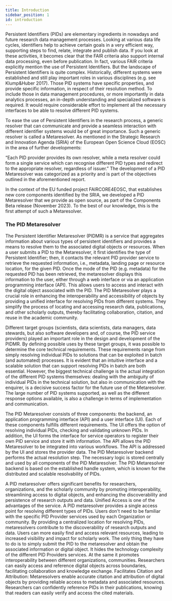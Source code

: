 ```yaml
---
title: Introduction 
sidebar_position: 1
id: introduction
---
```


Persistent Identifiers (PIDs) are elementary ingredients in nowadays and future research data management processes. Looking at various data life cycles, identifiers help to achieve certain goals in a very efficient way, supporting steps to find, relate, integrate and publish data. If you look at these activities, it becomes clear that the FAIR criteria also support internal data processing, even before publication. In fact, various FAIR criteria explicitly mention the use of Persistent Identifiers. But the landscape of Persistent Identifiers is quite complex. Historically, different systems were established and still play important roles in various disciplines (e.g. see Klump&Huber 2017). Those PID systems have specific properties, and provide specific information, in respect of their resolution method. To include those in data management procedures, or more importantly in data analytics processes, an in-depth understanding and specialized software is required. It would require considerable effort to implement all the necessary interfaces to be able to resolve different PID systems. 

To ease the use of Persistent Identifiers in the research process, a generic resolver that can communicate and provide a seamless interaction with different identifier systems would be of great importance. Such a generic resolver is called a Metaresolver. As mentioned in the Strategic Research and Innovation Agenda (SRIA) of the European Open Science Cloud (EOSC) in the area of further developments: 

“Each PID provider provides its own resolver, while a meta resolver could form a single service which can recognise different PID types and redirect to the appropriate resolver, regardless of issuer.” The development of a PID Metaresolver was categorized as a priority and is part of the objectives outlined in the aforementioned report. 

In the context of the EU funded project FAIRCORE4EOSC, that establishes new core components identified by the SRIA, we developed a PID Metaresolver that we provide as open source, as part of the Components Beta release (November 2023). To the best of our knowledge, this is the first attempt of such a Metaresolver. 

### The PID Metaresolver

The Persistent Identifier Metaresolver (PIDMR) is a service that aggregates information about various types of persistent identifiers and provides a means to resolve them to the associated digital objects or resources. When a user submits a PID to the Metaresolver, it first identifies the type of Persistent Identifier; then, it contacts the relevant PID provider service to retrieve the requested information, i.e., metadata, landing page or resource location, for the given PID. Once the mode of the PID (e.g. metadata) for the requested PID has been retrieved, the metaresolver displays this information to the user, either through a web interface or via an application programming interface (API). This allows users to access and interact with the digital object associated with the PID. The PID Metaresolver plays a crucial role in enhancing the interoperability and accessibility of objects by providing a unified interface for resolving PIDs from different systems. They simplify the process of locating and accessing research data, publications, and other scholarly outputs, thereby facilitating collaboration, citation, and reuse in the academic community. 

Different target groups (scientists, data scientists, data managers, data stewards, but also software developers and, of course, the PID service providers) played an important role in the design and development of the PIDMR. By defining possible uses by these target groups, it was possible to determine the core technical requirements. These requirements range from simply resolving individual PIDs to solutions that can be exploited in batch (and automated) processes. It is evident that  an intuitive interface and a scalable solution that can support resolving PIDs in batch are both essential. However, the biggest technical challenge is the actual integration of the different PID systems themselves: dealing with the ambiguity of individual PIDs in the technical solution, but also in communication with the enquirer, is a decisive success factor for the future use of the Metaresolver. The large number of PID systems supported, as well as the different response options available, is also a challenge in terms of implementation and communication. 

The PID Metaresolver consists of three components: the backend, an application programming interface (API) and a user interface (UI). Each of these components fulfills different requirements. The UI offers the option of resolving individual PIDs, checking and validating unknown PIDs. In addition, the UI forms the interface for service operators to register their own PID service and store it with information. The API allows the PID Metaresolver to be integrated into various workflows. The API is addressed by the UI and stores the provider data. The PID Metaresolver backend performs the actual resolution step. The necessary logic is stored centrally and used by all components of the PID Metaresolver. The PID Metaresolver backend is based on the established handle system, which is known for the distributed and scalable resolvability of PIDs.

A PID metaresolver offers significant benefits for researchers, organizations, and the scholarly community by promoting interoperability, streamlining access to digital objects, and enhancing the discoverability and persistence of research outputs and data. Unified Access is one of the advantages of the service. A PID metaresolver provides a single access point for resolving different types of PIDs. Users don't need to be familiar with the specific PID Provider services used by each Organization or community. By providing a centralized location for resolving PIDs, metaresolvers contribute to the discoverability of research outputs and data. Users can more easily find and access relevant resources, leading to increased visibility and impact for scholarly work. The only thing they have to do is to simply submit the PID to the metaresolver and obtain the associated information or digital object. It hides the technology complexity of the different PID Providers services. At the same it promotes interoperability between different organizations, communities. Researchers can easily access and reference digital objects across boundaries, facilitating collaboration and knowledge exchange. Facilitates Citation and Attribution: Metaresolvers enable accurate citation and attribution of digital objects by providing reliable access to metadata and associated resources. Researchers can confidently reference PIDs in their publications, knowing that readers can easily verify and access the cited materials.
